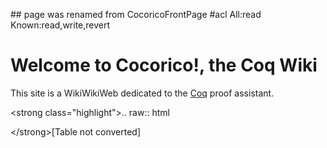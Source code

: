 \#\# page was renamed from CocoricoFrontPage \#acl All:read Known:read,write,revert

Welcome to Cocorico!, the Coq Wiki
==================================

This site is a WikiWikiWeb dedicated to the [Coq](http://coq.inria.fr) proof assistant.

&lt;strong class="highlight"&gt;.. raw:: html

&lt;/strong&gt;\[Table not converted\]
